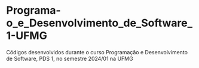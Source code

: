 # Programa-o_e_Desenvolvimento_de_Software_1-UFMG
Códigos desenvolvidos durante o curso Programação e Desenvolvimento de Software, PDS 1, no semestre 2024/01 na UFMG
